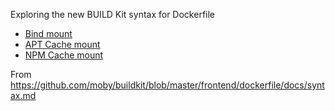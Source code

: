 Exploring the new BUILD Kit syntax for Dockerfile

- [Bind mount](./bind-mount)
- [APT Cache mount](./cache-mount/apt)
- [NPM Cache mount](./cache-mount/npm)

From https://github.com/moby/buildkit/blob/master/frontend/dockerfile/docs/syntax.md
